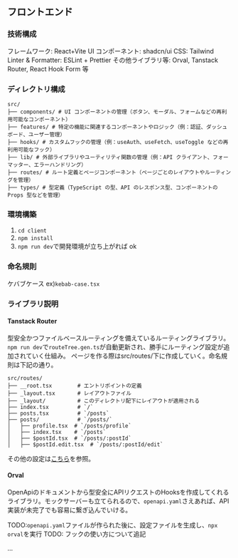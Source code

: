 ## フロントエンド

### 技術構成

フレームワーク: React+Vite
UI コンポーネント: shadcn/ui
CSS: Tailwind
Linter & Formatter: ESLint + Prettier
その他ライブラリ等: Orval, Tanstack Router, React Hook Form 等

### ディレクトリ構成

```
src/
├── components/ # UI コンポーネントの管理（ボタン、モーダル、フォームなどの再利用可能なコンポーネント）
├── features/ # 特定の機能に関連するコンポーネントやロジック（例：認証、ダッシュボード、ユーザー管理）
├── hooks/ # カスタムフックの管理（例：useAuth、useFetch、useToggle などの再利用可能なフック）
├── lib/ # 外部ライブラリやユーティリティ関数の管理（例：API クライアント、フォーマッター、エラーハンドリング）
├── routes/ # ルート定義とページコンポーネント（ページごとのレイアウトやルーティングを管理）
├── types/ # 型定義（TypeScript の型、API のレスポンス型、コンポーネントの Props 型などを管理）
```

### 環境構築

1. `cd client`
2. `npm install`
3. `npm run dev`で開発環境が立ち上がれば ok

### 命名規則

ケバブケース
ex)`kebab-case.tsx`

### ライブラリ説明

#### Tanstack Router

型安全かつファイルベースルーティングを備えているルーティングライブラリ。
`npm run dev`で`routeTree.gen.ts`が自動更新され、勝手にルーティング設定が追加されていく仕組み。
ページを作る際はsrc/routes/下に作成していく。命名規則は下記の通り。

```
src/routes/
├── __root.tsx        # エントリポイントの定義
├── _layout.tsx       # レイアウトファイル
├── _layout/          # このディレクトリ配下にレイアウトが適用される
├── index.tsx         # `/`
├── posts.tsx         # `/posts`
├── posts/            # `/posts/`
│   ├── profile.tsx  # `/posts/profile`
│   ├── index.tsx    # `/posts`
│   ├── $postId.tsx  # `/posts/:postId`
│   ├── $postId.edit.tsx  # `/posts/:postId/edit`
```

その他の設定は[こちら](https://zenn.dev/calloc134/articles/6680b272a2c2c5#%E3%82%B3%E3%83%B3%E3%83%9D%E3%83%BC%E3%83%8D%E3%83%B3%E3%83%88%E3%81%AE%E6%8C%87%E5%AE%9A)を参照。

#### Orval

OpenApiのドキュメントから型安全にAPIリクエストのHooksを作成してくれるライブラリ。モックサーバーも立てられるので、`openapi.yaml`さえあれば、API実装が未完了でも容易に繋ぎ込んでいける。

TODO:`openapi.yaml`ファイルが作られた後に、設定ファイルを生成し、`npx orval`を実行
TODO: フックの使い方について追記

...

